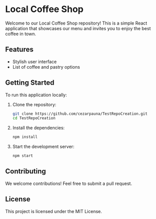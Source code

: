 # Local Coffee Shop

Welcome to our Local Coffee Shop repository! This is a simple React application that showcases our menu and invites you to enjoy the best coffee in town.

## Features
- Stylish user interface
- List of coffee and pastry options

## Getting Started
To run this application locally:
1. Clone the repository:
   ```bash
   git clone https://github.com/cezarpauna/TestRepoCreation.git
   cd TestRepoCreation
   ```
2. Install the dependencies:
   ```bash
   npm install
   ```
3. Start the development server:
   ```bash
   npm start
   ```

## Contributing
We welcome contributions! Feel free to submit a pull request.

## License
This project is licensed under the MIT License.